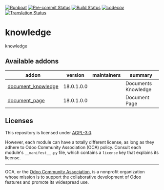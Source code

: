 
[![Runboat](https://img.shields.io/badge/runboat-Try%20me-875A7B.png)](https://runboat.odoo-community.org/builds?repo=OCA/knowledge&target_branch=18.0)
[![Pre-commit Status](https://github.com/OCA/knowledge/actions/workflows/pre-commit.yml/badge.svg?branch=18.0)](https://github.com/OCA/knowledge/actions/workflows/pre-commit.yml?query=branch%3A18.0)
[![Build Status](https://github.com/OCA/knowledge/actions/workflows/test.yml/badge.svg?branch=18.0)](https://github.com/OCA/knowledge/actions/workflows/test.yml?query=branch%3A18.0)
[![codecov](https://codecov.io/gh/OCA/knowledge/branch/18.0/graph/badge.svg)](https://codecov.io/gh/OCA/knowledge)
[![Translation Status](https://translation.odoo-community.org/widgets/knowledge-18-0/-/svg-badge.svg)](https://translation.odoo-community.org/engage/knowledge-18-0/?utm_source=widget)

<!-- /!\ do not modify above this line -->

# knowledge

knowledge

<!-- /!\ do not modify below this line -->

<!-- prettier-ignore-start -->

[//]: # (addons)

Available addons
----------------
addon | version | maintainers | summary
--- | --- | --- | ---
[document_knowledge](document_knowledge/) | 18.0.1.0.0 |  | Documents Knowledge
[document_page](document_page/) | 18.0.1.0.0 |  | Document Page

[//]: # (end addons)

<!-- prettier-ignore-end -->

## Licenses

This repository is licensed under [AGPL-3.0](LICENSE).

However, each module can have a totally different license, as long as they adhere to Odoo Community Association (OCA)
policy. Consult each module's `__manifest__.py` file, which contains a `license` key
that explains its license.

----
OCA, or the [Odoo Community Association](http://odoo-community.org/), is a nonprofit
organization whose mission is to support the collaborative development of Odoo features
and promote its widespread use.

